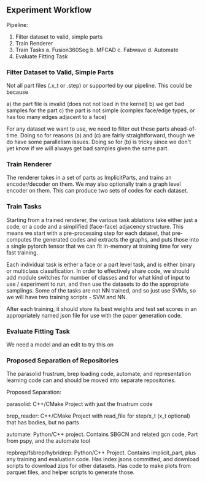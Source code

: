 ## Experiment Workflow

Pipeline:

1. Filter dataset to valid, simple parts
2. Train Renderer
3. Train Tasks
  a. Fusion360Seg
  b. MFCAD
  c. Fabwave
  d. Automate
4. Evaluate Fitting Task


### Filter Dataset to Valid, Simple Parts

Not all part files (.x_t or .step) or supported by our pipeline. This could be because

a) the part file is invalid (does not not load in the kernel)
b) we get bad samples for the part
c) the part is not simple (complex face/edge types, or has too many edges adjacent to a face)

For any dataset we want to use, we need to filter out these parts ahead-of-time. Doing so for
reasons (a) and (c) are fairly straightforward, though we do have some parallelism issues.
Doing so for (b) is tricky since we don't yet know if we will always get bad samples given
the same part.

### Train Renderer

The renderer takes in a set of parts as ImplicitParts, and trains an encoder/decoder on them.
We may also optionally train a graph level encoder on them. This can produce two sets of codes
for each dataset.

### Train Tasks

Starting from a trained renderer, the various task ablations take either just a code, or a 
code and a simplified (face-face) adjacency structure. This means we start with a pre-processing
step for each dataset, that pre-computes the generated codes and extracts the graphs, and puts
those into a single pytorch tensor that we can fit in-memory at training time for very fast
training.

Each individual task is either a face or a part level task, and is either binary or multiclass
classification. In order to effectively share code, we should add module switches for number
of classes and for what kind of input to use / experiment to run, and then use the datasets
to do the appropriate samplings. Some of the tasks are not NN trained, and so just use SVMs,
so we will have two training scripts - SVM and NN.

After each training, it should store its best weights and test set scores in an appropriately
named json file for use with the paper generation code.

### Evaluate Fitting Task

We need a model and an edit to try this on


### Proposed Separation of Repositories

The parasolid frustrum, brep loading code, automate, and representation learning code
can and should be moved into separate repositories.

Proposed Separation:

parasolid: C++/CMake Project with just the frustrum code

brep_reader: C++/CMake Project with read_file for step/x_t (x_t optional) that has bodies,
but no parts

automate: Python/C++ project. Contains SBGCN and related gcn code,
Part from pspy, and the automate tool

repbrep/fsbrep/hybridrep: Python/C++ Project. Contains implicit_part,
plus any training and evaluation code. Has index jsons committed, and
download scripts to download zips for other datasets. Has code to
make plots from parquet files, and helper scripts to generate those.